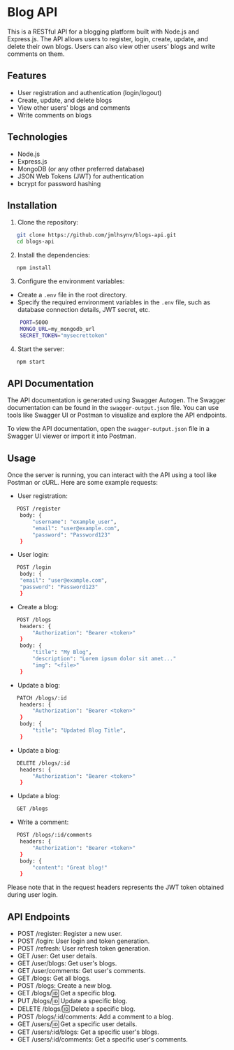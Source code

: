 # Blog API

This is a RESTful API for a blogging platform built with Node.js and Express.js. The API allows users to register, login, create, update, and delete their own blogs. Users can also view other users' blogs and write comments on them.

## Features

- User registration and authentication (login/logout)
- Create, update, and delete blogs
- View other users' blogs and comments
- Write comments on blogs

## Technologies

- Node.js
- Express.js
- MongoDB (or any other preferred database)
- JSON Web Tokens (JWT) for authentication
- bcrypt for password hashing

## Installation

1. Clone the repository:

```bash
   git clone https://github.com/jmlhsynv/blogs-api.git
   cd blogs-api
```

2. Install the dependencies:

```bash
   npm install
```

3. Configure the environment variables:

- Create a `.env` file in the root directory.
- Specify the required environment variables in the `.env` file, such as database connection details, JWT secret, etc.

```bash
    PORT=5000
    MONGO_URL=my_mongodb_url
    SECRET_TOKEN="mysecrettoken"
```

4. Start the server:

```bash
   npm start
```

## API Documentation

The API documentation is generated using Swagger Autogen. The Swagger documentation can be found in the `swagger-output.json` file. You can use tools like Swagger UI or Postman to visualize and explore the API endpoints.

To view the API documentation, open the `swagger-output.json` file in a Swagger UI viewer or import it into Postman.

## Usage

Once the server is running, you can interact with the API using a tool like Postman or cURL. Here are some example requests:

- User registration:

```bash
   POST /register
    body: {
        "username": "example_user",
        "email": "user@example.com",
        "password": "Password123"
    }
```

- User login:

```bash
   POST /login
    body: {
    "email": "user@example.com",
    "password": "Password123"
    }
```

- Create a blog:

```bash
   POST /blogs
    headers: {
        "Authorization": "Bearer <token>"
    }
    body: {
        "title": "My Blog",
        "description": "Lorem ipsum dolor sit amet..."
        "img": "<file>"
    }
```

- Update a blog:

```bash
   PATCH /blogs/:id
    headers: {
        "Authorization": "Bearer <token>"
    }
    body: {
        "title": "Updated Blog Title",
    }
```

- Update a blog:

```bash
   DELETE /blogs/:id
    headers: {
        "Authorization": "Bearer <token>"
    }
```

- Update a blog:

```bash
   GET /blogs

```

- Write a comment:

```bash
   POST /blogs/:id/comments
    headers: {
        "Authorization": "Bearer <token>"
    }
    body: {
        "content": "Great blog!"
    }

```

Please note that <token> in the request headers represents the JWT token obtained during user login.

## API Endpoints

- POST /register: Register a new user.
- POST /login: User login and token generation.
- POST /refresh: User refresh token generation.
- GET /user: Get user details.
- GET /user/blogs: Get user's blogs.
- GET /user/comments: Get user's comments.
- GET /blogs: Get all blogs.
- POST /blogs: Create a new blog.
- GET /blogs/:id: Get a specific blog.
- PUT /blogs/:id: Update a specific blog.
- DELETE /blogs/:id: Delete a specific blog.
- POST /blogs/:id/comments: Add a comment to a blog.
- GET /users/:id: Get a specific user details.
- GET /users/:id/blogs: Get a specific user's blogs.
- GET /users/:id/comments: Get a specific user's comments.
